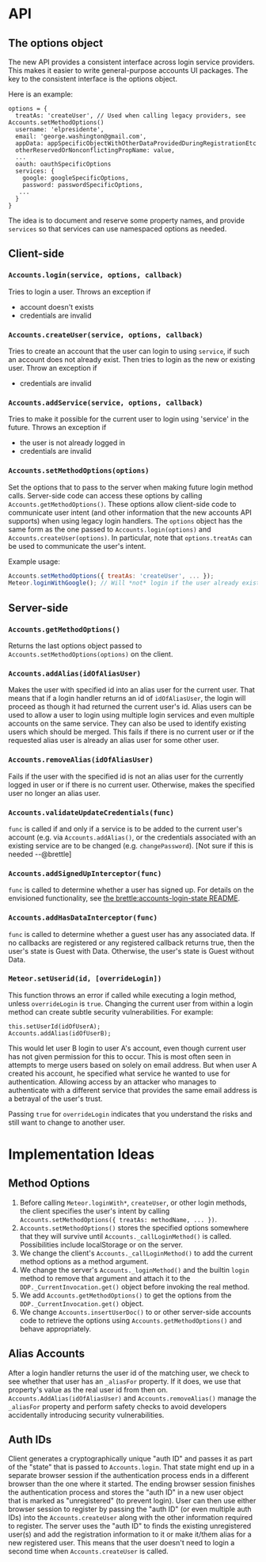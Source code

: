 # API

## The options object

The new API provides a consistent interface across login service providers. This makes it easier to write general-purpose accounts UI packages. The key to the consistent interface is the options object.

Here is an example:

```
options = {
  treatAs: 'createUser', // Used when calling legacy providers, see Accounts.setMethodOptions()
  username: 'elpresidente',
  email: 'george.washington@gmail.com',
  appData: appSpecificObjectWithOtherDataProvidedDuringRegistrationEtc
  otherReservedOrNonconflictingPropName: value,
  ...
  oauth: oauthSpecificOptions
  services: {
    google: googleSpecificOptions,
    password: passwordSpecificOptions,
   ...
  }
}
```

The idea is to document and reserve some property names, and provide `services` so that services can use namespaced options as needed.

## Client-side

### `Accounts.login(service, options, callback)`

Tries to login a user. Throws an exception if
* account doesn't exists
* credentials are invalid

### `Accounts.createUser(service, options, callback)`

Tries to create an account that the user can login to using `service`, if such an account does not already exist. Then tries to login as the new or existing user. Throw an exception if
* credentials are invalid

### `Accounts.addService(service, options, callback)`

Tries to make it possible for the current user to login using 'service' in the future. Throws an exception if
* the user is not already logged in
* credentials are invalid

### `Accounts.setMethodOptions(options)`

Set the options that to pass to the server when making future login method calls. Server-side code can access these options by calling `Accounts.getMethodOptions()`. These options allow client-side code to communicate user intent (and other information that the new accounts API supports) when using legacy login handlers. The `options` object has the same form as the one passed to `Accounts.login(options)` and `Accounts.createUser(options)`. In particular, note that `options.treatAs` can be used to communicate the user's intent.

Example usage:

 ```js
Accounts.setMethodOptions({ treatAs: 'createUser', ... });
Meteor.loginWithGoogle(); // Will *not* login if the user already exists.
```

## Server-side

### `Accounts.getMethodOptions()`

Returns the last options object passed to `Accounts.setMethodOptions(options)` on the client.

### `Accounts.addAlias(idOfAliasUser)`

Makes the user with specified id into an alias user for the current user. That means that if a login handler returns an id of `idOfAliasUser`, the login will proceed as though it had returned the current user's id. Alias users can be used to allow a user to login using multiple login services and even multiple accounts on the same service. They can also be used to identify existing users which should be merged. This fails if there is no current user or if the requested alias user is already an alias user for some other user.

### `Accounts.removeAlias(idOfAliasUser)`

Fails if the user with the specified id is not an alias user for the currently logged in user or if there is no current user. Otherwise, makes the specified user no longer an alias user.

### `Accounts.validateUpdateCredentials(func)` 

`func` is called if and only if a service is to be added to the current user's account (e.g. via `Accounts.addAlias()`, or the credentials associated with an existing service are to be changed (e.g. `changePassword`). [Not sure if this is needed --@brettle]

### `Accounts.addSignedUpInterceptor(func)`

`func` is called to determine whether a user has signed up. For details on the envisioned functionality, see [the brettle:accounts-login-state README](https://github.com/brettle/meteor-accounts-login-state/blob/master/README.md).

### `Accounts.addHasDataInterceptor(func)` 

`func` is called to determine whether a guest user has any associated data. If no callbacks are registered or any registered callback returns true, then the user's state is Guest with Data. Otherwise, the user's state is Guest without Data.

### `Meteor.setUserid(id, [overrideLogin])`

This function throws an error if called while executing a login method, unless `overrideLogin` is `true`. Changing the current user from within a login method can create subtle security vulnerabilities. For example:

```
this.setUserId(idOfUserA);
Accounts.addAlias(idOfUserB);
```

This would let user B login to user A's account, even though current user has not given permission for this to occur. This is most often seen in attempts to merge users based on solely on email address. But when user A created his account, he specified what service he wanted to use for authentication. Allowing access by an attacker who manages to authenticate with a different service that provides the same email address is a betrayal of the user's trust.

Passing `true` for `overrideLogin` indicates that you understand the risks and still want to change to another user.

# Implementation Ideas

## Method Options

1. Before calling `Meteor.loginWith*`, `createUser`, or other login methods, the client specifies the user's intent by calling `Accounts.setMethodOptions({ treatAs: methodName, ... })`.
2. `Accounts.setMethodOptions()` stores the specified options somewhere that they will survive until `Accounts._callLoginMethod()` is called. Possibilities include localStorage or on the server.
3. We change the client's `Accounts._callLoginMethod()` to add the current method options as a method argument.
4. We change the server's `Accounts._loginMethod()` and the builtin `login` method to remove that argument and attach it to the `DDP._CurrentInvocation.get()` object before invoking the real method.
5. We add `Accounts.getMethodOptions()` to get the options from the `DDP._CurrentInvocation.get()` object.
6. We change `Accounts.insertUserDoc()` to or other server-side accounts code to retrieve the options using `Accounts.getMethodOptions()` and behave appropriately.

## Alias Accounts

After a login handler returns the user id of the matching user, we check to see whether that user has an `_aliasFor` property. If it does, we use that property's value as the real user id from then on. `Accounts.AddAlias(idOfAliasUser)` and `Accounts.removeAlias()` manage the `_aliasFor` property and perform safety checks to avoid developers accidentally introducing security vulnerabilities.

## Auth IDs

Client generates a cryptographically unique "auth ID" and passes it as part of the "state" that is passed to `Accounts.login`. That state might end up in a separate browser session if the authentication process ends in a different browser than the one where it started. The ending browser session finishes the authentication process and stores the "auth ID" in a new user object that is marked as "unregistered" (to prevent login). User can then use either browser session to register by passing the "auth ID" (or even multiple auth IDs) into the `Accounts.createUser` along with the other information required to register. The server uses the "auth ID" to finds the existing unregistered user(s) and add the registration information to it or make it/them alias for a new registered user. This means that the user doesn't need to login a second time when `Accounts.createUser` is called.

